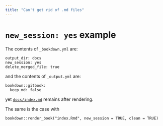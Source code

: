 ```yaml
--- 
title: "Can't get rid of .md files"
---
```


# `new_session: yes` example

The contents of `_bookdown.yml` are:


```
output_dir: docs
new_session: yes
delete_merged_file: true
```

and the contents of `_output.yml` are:


```
bookdown::gitbook:
  keep_md: false
```

yet [`docs/index.md`](docs/index.md) remains after rendering.

The same is the case with

`bookdown::render_book("index.Rmd", new_session = TRUE, clean = TRUE)`
